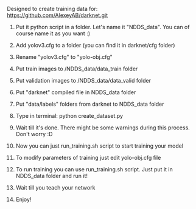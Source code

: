 Designed to create training data for: https://github.com/AlexeyAB/darknet.git

1) Put it python script in a folder. Let's name it "NDDS_data". You can of course name it as you want :)

2) Add yolov3.cfg to a folder (you can find it in darknet/cfg folder)

3) Rename "yolov3.cfg" to "yolo-obj.cfg"

4) Put train images to /NDDS_data/data_train folder

5) Put validation images to /NDDS_data/data_valid folder

6) Put "darknet" compiled file in NDDS_data folder

7) Put "data/labels" folders from darknet to NDDS_data folder

8) Type in terminal: python create_dataset.py

9) Wait till it's done. There might be some warnings during this process. Don't worry :D

10) Now you can just run_training.sh script to start training your model

11) To modify parameters of training just edit yolo-obj.cfg file

12) To run training you can use run_training.sh script. Just put it in NDDS_data folder and run it!

13) Wait till you teach your network

14) Enjoy!
